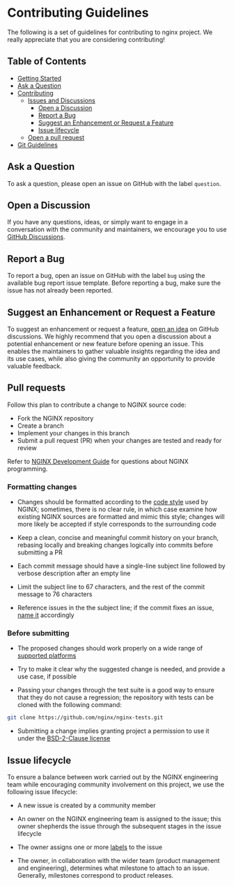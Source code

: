 # Contributing Guidelines

The following is a set of guidelines for contributing to nginx project.
We really appreciate that you are considering contributing!

## Table of Contents

- [Getting Started](#getting-started)
- [Ask a Question](#ask-a-question)
- [Contributing](#contributing)
  - [Issues and Discussions](#issues-and-discussions)
    - [Open a Discussion](#open-a-discussion)
    - [Report a Bug](#report-a-bug)
    - [Suggest an Enhancement or Request a Feature](#suggest-an-enhancement)
    - [Issue lifecycle](#issue-lifecycle)
  - [Open a pull request](#open-a-pull-request)
- [Git Guidelines](#git-guidelines)

<!-- END doctoc generated TOC please keep comment here to allow auto update -->

## Ask a Question

To ask a question, please open an issue on GitHub with the label `question`.

## Open a Discussion

If you have any questions, ideas, or simply want to engage in a conversation
with the community and maintainers, we encourage you to use
[GitHub Discussions](https://github.com/nginx/nginx/discussions).

## Report a Bug

To report a bug, open an issue on GitHub with the label `bug` using the
available bug report issue template. Before reporting a bug, make sure the
issue has not already been reported.

## Suggest an Enhancement or Request a Feature

To suggest an enhancement or request a feature,
[open an idea](https://github.com/nginx/nginx/discussions/new?category=ideas)
on GitHub discussions.  We highly recommend that you open a discussion about
a potential enhancement or new feature before opening an issue. This enables
the maintainers to gather valuable insights regarding the idea and its use
cases, while also giving the community an opportunity to provide valuable
feedback.

## Pull requests

Follow this plan to contribute a change to NGINX source code:

- Fork the NGINX repository
- Create a branch
- Implement your changes in this branch
- Submit a pull request (PR) when your changes are tested and ready for review

Refer to
[NGINX Development Guide](https://nginx.org/en/docs/dev/development_guide.html)
for questions about NGINX programming.

### Formatting changes

- Changes should be formatted according to the
[code style](https://nginx.org/en/docs/dev/development_guide.html#code_style)
used by NGINX; sometimes, there is no clear rule, in which case examine how
existing NGINX sources are formatted and mimic this style; changes will more
likely be accepted if style corresponds to the surrounding code

- Keep a clean, concise and meaningful commit history on your branch, rebasing
locally and breaking changes logically into commits before submitting a PR

- Each commit message should have a single-line subject line followed by verbose
description after an empty line

- Limit the subject line to 67 characters, and the rest of the commit message
to 76 characters

- Reference issues in the the subject line; if the commit fixes an issue,
[name it](https://docs.github.com/en/issues/tracking-your-work-with-issues/linking-a-pull-request-to-an-issue)
accordingly

### Before submitting

- The proposed changes should work properly on a wide range of
[supported platforms](https://nginx.org/en/index.html#tested_os_and_platforms)

- Try to make it clear why the suggested change is needed, and provide a use
case, if possible

- Passing your changes through the test suite is a good way to ensure that they
do not cause a regression; the repository with tests can be cloned with the
following command:

```bash
git clone https://github.com/nginx/nginx-tests.git
```

- Submitting a change implies granting project a permission to use it under the
[BSD-2-Clause license](https://github.com/nginx/nginx/blob/master/LICENSE)

## Issue lifecycle

To ensure a balance between work carried out by the NGINX engineering team
while encouraging community involvement on this project, we use the following
issue lifecycle:

- A new issue is created by a community member

- An owner on the NGINX engineering team is assigned to the issue; this
owner shepherds the issue through the subsequent stages in the issue lifecycle

- The owner assigns one or more
[labels](https://github.com/nginx/nginx/issues/labels) to the issue

- The owner, in collaboration with the wider team (product management and
engineering), determines what milestone to attach to an issue.
Generally, milestones correspond to product releases.
